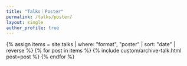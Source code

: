 ```yaml
---
title: "Talks｜Poster"
permalink: /talks/poster/
layout: single
author_profile: true
---
```

<div class="entries-list">
{% assign items = site.talks | where: "format", "poster" | sort: "date" | reverse %}
{% for post in items %}
  {% include custom/archive-talk.html post=post %}
{% endfor %}
</div>
